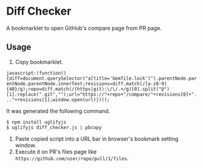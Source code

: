 # Diff Checker

A bookmarklet to open GitHub's compare page from PR page.

## Usage

1. Copy bookmarklet.

  `javascript:(function(){diff=document.querySelector("a[title='Gemfile.lock']").parentNode.parentNode.parentNode.innerText;revisions=diff.match(/[a-z0-9]{40}/g);repo=diff.match(/(https|git):\/\/.+/g)[0].split("@")[1].replace(".git","");url="https://"+repo+"/compare/"+revisions[0]+"..."+revisions[1];window.open(url)})();`

  It was generated the following command.

  ```
  $ npm install uglifyjs
  $ uglifyjs diff_checker.js | pbcopy
  ```

1. Paste copied script into a URL bar in browser's bookmark setting window.
1. Execute it on PR's files page like `https://github.com/user/repo/pull/1/files`.

